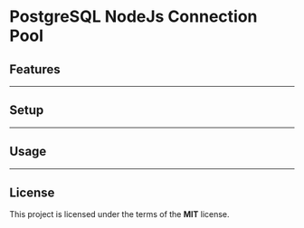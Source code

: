 PostgreSQL NodeJs Connection Pool
============
## Features
---
## Setup
---
## Usage
---
## License
This project is licensed under the terms of the **MIT** license.